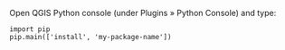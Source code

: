 Open QGIS Python console (under Plugins » Python Console) and type:


```{python}
import pip
pip.main(['install', 'my-package-name'])
```
